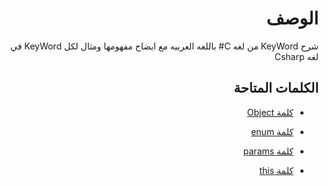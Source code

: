 <div dir="rtl">

# الوصف  
 شرح KeyWord من لغه C# باللغه العربيه مع ايضاح مفهومها ومثال لكل KeyWord في لغه Csharp 

## الكلمات المتاحة
- [كلمة Object ](https://github.com/FatmahAlqhtany/Keyword/blob/master/Object.md)

- [كلمة enum](https://github.com/FatmahAlqhtany/Keyword/blob/master/enum.md)

- [كلمة params ](https://github.com/FatmahAlqhtany/Keyword/blob/master/params.md)

- [كلمة this ](https://github.com/FatmahAlqhtany/Keyword/blob/master/this.md)


</div>